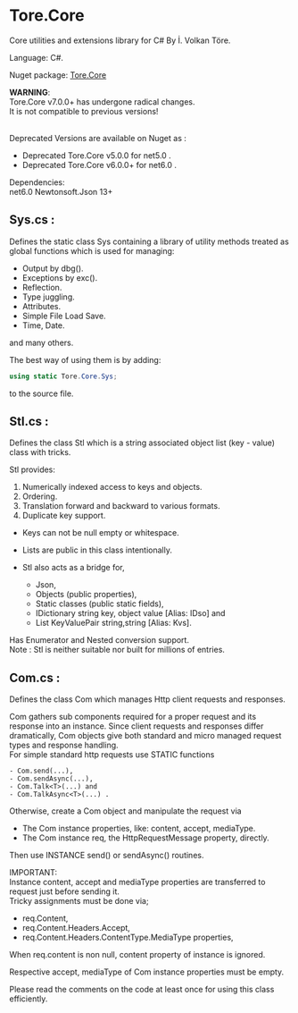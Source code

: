 # Tore.Core
Core utilities and extensions library for C# By İ. Volkan Töre.

Language: C#.

Nuget package: [Tore.Core](https://www.nuget.org/packages/Tore.Core/)

<b>WARNING</b>: <br/>
Tore.Core v7.0.0+ has undergone radical changes.<br/>
It is not compatible to previous versions! <br/>
<br/>

Deprecated Versions are available on Nuget as :
  - Deprecated Tore.Core v5.0.0  for net5.0 .
  - Deprecated Tore.Core v6.0.0+ for net6.0 .


Dependencies: <br/>
net6.0
Newtonsoft.Json 13+



## Sys.cs :
Defines the static class Sys containing a library of utility methods treated as global functions which is used for managing:
  - Output by dbg().
  - Exceptions by exc().
  - Reflection.
  - Type juggling.
  - Attributes. 
  - Simple File Load Save. 
  - Time, Date.
  
and many others.

The best way of using them is by adding: 
```C#
using static Tore.Core.Sys;
```                            
to the source file.    

## Stl.cs :
Defines the class Stl which is a string associated object list (key - value) class with tricks.     
                                                       
Stl provides:                                          
1) Numerically indexed access to keys and objects.      
2) Ordering.                                           
3) Translation forward and backward to various formats.
4) Duplicate key support.

* Keys can not be null empty or whitespace.            
* Lists are public in this class intentionally.        
* Stl also acts as a bridge for,

   - Json, 
   - Objects (public properties), 
   - Static classes (public static fields),
   - IDictionary string key, object value [Alias: IDso] and
   - List KeyValuePair string,string      [Alias: Kvs].     
 
Has Enumerator and Nested conversion support.           
Note : Stl is neither suitable nor built for millions of entries.

## Com.cs :
Defines the class Com which manages Http client requests and responses.

Com gathers sub components required for a proper request and its response into an instance.
Since client requests and responses differ dramatically, 
Com objects give both standard and micro managed request types and response handling.                            
For simple standard http requests use STATIC functions 

    - Com.send(...),
    - Com.sendAsync(...), 
    - Com.Talk<T>(...) and 
    - Com.TalkAsync<T>(...) .

Otherwise, create a Com object and manipulate the request via

   - The Com instance properties, like: content, accept, mediaType.
   - The Com instance req, the HttpRequestMessage property, directly. 

Then use INSTANCE send() or sendAsync() routines. 
  
IMPORTANT:                                              
Instance content, accept and mediaType properties are transferred to request just before sending it.          
Tricky assignments must be done via;
   - req.Content,
   - req.Content.Headers.Accept,
   - req.Content.Headers.ContentType.MediaType properties,
  
When req.content is non null, content property of instance is ignored.
  
Respective accept, mediaType of Com instance properties must be empty.  

Please read the comments on the code at least once for using this class efficiently.                           
